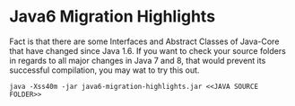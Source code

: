 # Java6 Migration Highlights

Fact is that there are some Interfaces and Abstract Classes of Java-Core that have changed since Java 1.6. If you want to check your source folders in regards to all major changes in Java 7 and 8, that would prevent its successful compilation, you may wat to try this out.

````
java -Xss40m -jar java6-migration-highlights.jar <<JAVA SOURCE FOLDER>>
````